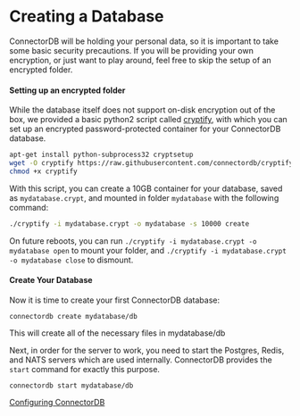 
# Creating a Database

ConnectorDB will be holding your personal data, so it is important to take some basic security precautions.
If you will be providing your own encryption, or just want to play around, feel free to skip the setup of an encrypted folder.

#### Setting up an encrypted folder
While the database itself does not support on-disk encryption out of the box, we provided a basic python2 script called [cryptify](https://github.com/connectordb/cryptify),
with which you can set up an encrypted password-protected container for your ConnectorDB database.

```bash
apt-get install python-subprocess32 cryptsetup
wget -O cryptify https://raw.githubusercontent.com/connectordb/cryptify/master/cryptify
chmod +x cryptify
```

With this script, you can create a 10GB container for your database, saved as `mydatabase.crypt`, and mounted in folder `mydatabase` with the following command:

```bash
./cryptify -i mydatabase.crypt -o mydatabase -s 10000 create
```

On future reboots, you can run `./cryptify -i mydatabase.crypt -o mydatabase open`
to mount your folder, and `./cryptify -i mydatabase.crypt -o mydatabase close`
to dismount.


#### Create Your Database

Now it is time to create your first ConnectorDB database:

~~~~~~~~~~~
connectordb create mydatabase/db
~~~~~~~~~~~

This will create all of the necessary files in mydatabase/db

Next, in order for the server to work, you need to start the Postgres, Redis, and NATS servers which are used internally.
ConnectorDB provides the `start` command for exactly this purpose.

~~~~~~~~~~~
connectordb start mydatabase/db
~~~~~~~~~~~



[Configuring ConnectorDB](./config.html)
